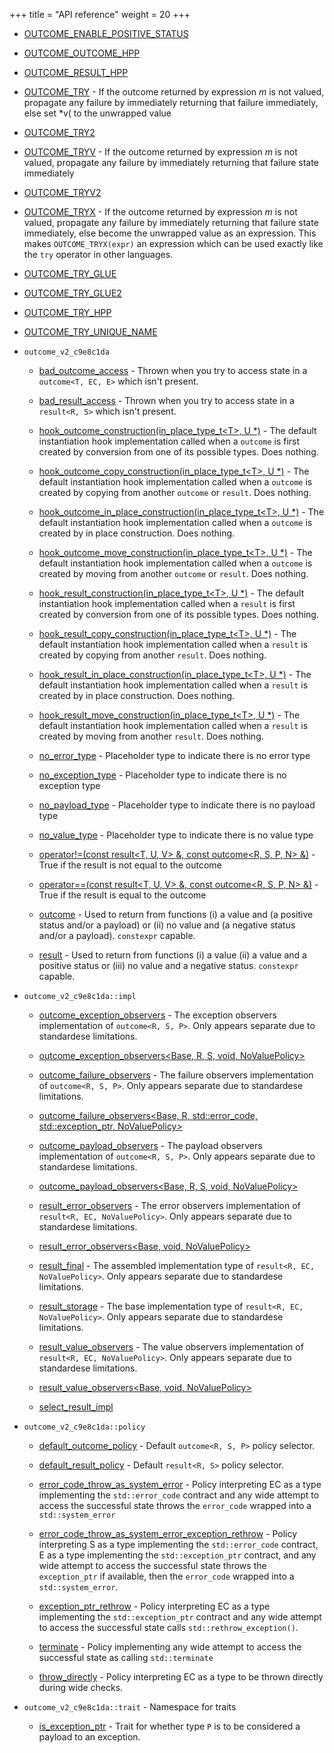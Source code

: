 +++
title = "API reference"
weight = 20
+++
  - [OUTCOME\_ENABLE\_POSITIVE\_STATUS](doc_result.md#result.hpp "OUTCOME_ENABLE_POSITIVE_STATUS")

  - [OUTCOME\_OUTCOME\_HPP](doc_outcome.md#outcome.hpp "OUTCOME_OUTCOME_HPP")

  - [OUTCOME\_RESULT\_HPP](doc_result.md#result.hpp "OUTCOME_RESULT_HPP")

  - [OUTCOME\_TRY](doc_try.md#OUTCOME_TRY "OUTCOME_TRY") - If the outcome returned by expression *m* is not valued, propagate any failure by immediately returning that failure immediately, else set \*v( to the unwrapped value

  - [OUTCOME\_TRY2](doc_try.md#try.hpp "OUTCOME_TRY2")

  - [OUTCOME\_TRYV](doc_try.md#OUTCOME_TRYV "OUTCOME_TRYV") - If the outcome returned by expression *m* is not valued, propagate any failure by immediately returning that failure state immediately

  - [OUTCOME\_TRYV2](doc_try.md#try.hpp "OUTCOME_TRYV2")

  - [OUTCOME\_TRYX](doc_try.md#OUTCOME_TRYX "OUTCOME_TRYX") - If the outcome returned by expression *m* is not valued, propagate any failure by immediately returning that failure state immediately, else become the unwrapped value as an expression. This makes `OUTCOME_TRYX(expr)` an expression which can be used exactly like the `try` operator in other languages.

  - [OUTCOME\_TRY\_GLUE](doc_try.md#try.hpp "OUTCOME_TRY_GLUE")

  - [OUTCOME\_TRY\_GLUE2](doc_try.md#try.hpp "OUTCOME_TRY_GLUE2")

  - [OUTCOME\_TRY\_HPP](doc_try.md#try.hpp "OUTCOME_TRY_HPP")

  - [OUTCOME\_TRY\_UNIQUE\_NAME](doc_try.md#try.hpp "OUTCOME_TRY_UNIQUE_NAME")

  - `outcome_v2_c9e8c1da`
    
      - [bad\_outcome\_access](doc_outcome.md#outcome_v2_c9e8c1da::bad_outcome_access "outcome_v2_c9e8c1da::bad_outcome_access") - Thrown when you try to access state in a `outcome<T, EC, E>` which isn't present.
    
      - [bad\_result\_access](doc_result.md#outcome_v2_c9e8c1da::bad_result_access "outcome_v2_c9e8c1da::bad_result_access") - Thrown when you try to access state in a `result<R, S>` which isn't present.
    
      - [hook\_outcome\_construction(in\_place\_type\_t\<T\>, U \*)](doc_outcome.md#outcome_v2_c9e8c1da::hook_outcome_construction(in_place_type_t-T-,U*) "outcome_v2_c9e8c1da::hook_outcome_construction(in_place_type_t\<T\>, U *)") - The default instantiation hook implementation called when a `outcome` is first created by conversion from one of its possible types. Does nothing.
    
      - [hook\_outcome\_copy\_construction(in\_place\_type\_t\<T\>, U \*)](doc_outcome.md#outcome_v2_c9e8c1da::hook_outcome_copy_construction(in_place_type_t-T-,U*) "outcome_v2_c9e8c1da::hook_outcome_copy_construction(in_place_type_t\<T\>, U *)") - The default instantiation hook implementation called when a `outcome` is created by copying from another `outcome` or `result`. Does nothing.
    
      - [hook\_outcome\_in\_place\_construction(in\_place\_type\_t\<T\>, U \*)](doc_outcome.md#outcome_v2_c9e8c1da::hook_outcome_in_place_construction(in_place_type_t-T-,U*) "outcome_v2_c9e8c1da::hook_outcome_in_place_construction(in_place_type_t\<T\>, U *)") - The default instantiation hook implementation called when a `outcome` is created by in place construction. Does nothing.
    
      - [hook\_outcome\_move\_construction(in\_place\_type\_t\<T\>, U \*)](doc_outcome.md#outcome_v2_c9e8c1da::hook_outcome_move_construction(in_place_type_t-T-,U*) "outcome_v2_c9e8c1da::hook_outcome_move_construction(in_place_type_t\<T\>, U *)") - The default instantiation hook implementation called when a `outcome` is created by moving from another `outcome` or `result`. Does nothing.
    
      - [hook\_result\_construction(in\_place\_type\_t\<T\>, U \*)](doc_result.md#outcome_v2_c9e8c1da::hook_result_construction(in_place_type_t-T-,U*) "outcome_v2_c9e8c1da::hook_result_construction(in_place_type_t\<T\>, U *)") - The default instantiation hook implementation called when a `result` is first created by conversion from one of its possible types. Does nothing.
    
      - [hook\_result\_copy\_construction(in\_place\_type\_t\<T\>, U \*)](doc_result.md#outcome_v2_c9e8c1da::hook_result_copy_construction(in_place_type_t-T-,U*) "outcome_v2_c9e8c1da::hook_result_copy_construction(in_place_type_t\<T\>, U *)") - The default instantiation hook implementation called when a `result` is created by copying from another `result`. Does nothing.
    
      - [hook\_result\_in\_place\_construction(in\_place\_type\_t\<T\>, U \*)](doc_result.md#outcome_v2_c9e8c1da::hook_result_in_place_construction(in_place_type_t-T-,U*) "outcome_v2_c9e8c1da::hook_result_in_place_construction(in_place_type_t\<T\>, U *)") - The default instantiation hook implementation called when a `result` is created by in place construction. Does nothing.
    
      - [hook\_result\_move\_construction(in\_place\_type\_t\<T\>, U \*)](doc_result.md#outcome_v2_c9e8c1da::hook_result_move_construction(in_place_type_t-T-,U*) "outcome_v2_c9e8c1da::hook_result_move_construction(in_place_type_t\<T\>, U *)") - The default instantiation hook implementation called when a `result` is created by moving from another `result`. Does nothing.
    
      - [no\_error\_type](doc_result.md#outcome_v2_c9e8c1da::no_error_type "outcome_v2_c9e8c1da::no_error_type") - Placeholder type to indicate there is no error type
    
      - [no\_exception\_type](doc_outcome.md#outcome_v2_c9e8c1da::no_exception_type "outcome_v2_c9e8c1da::no_exception_type") - Placeholder type to indicate there is no exception type
    
      - [no\_payload\_type](doc_outcome.md#outcome_v2_c9e8c1da::no_payload_type "outcome_v2_c9e8c1da::no_payload_type") - Placeholder type to indicate there is no payload type
    
      - [no\_value\_type](doc_result.md#outcome_v2_c9e8c1da::no_value_type "outcome_v2_c9e8c1da::no_value_type") - Placeholder type to indicate there is no value type
    
      - [operator\!=(const result\<T, U, V\> &, const outcome\<R, S, P, N\> &)](doc_outcome.md#outcome_v2_c9e8c1da::operator!=(constresult-T,U,V-&,constoutcome-R,S,P,N-&) "outcome_v2_c9e8c1da::operator!=(const result\<T, U, V\> &, const outcome\<R, S, P, N\> &)") - True if the result is not equal to the outcome
    
      - [operator==(const result\<T, U, V\> &, const outcome\<R, S, P, N\> &)](doc_outcome.md#outcome_v2_c9e8c1da::operator==(constresult-T,U,V-&,constoutcome-R,S,P,N-&) "outcome_v2_c9e8c1da::operator==(const result\<T, U, V\> &, const outcome\<R, S, P, N\> &)") - True if the result is equal to the outcome
    
      - [outcome](doc_outcome.md#outcome_v2_c9e8c1da::outcome-R,S,P,NoValuePolicy- "outcome_v2_c9e8c1da::outcome\<R, S, P, NoValuePolicy\>") - Used to return from functions (i) a value and (a positive status and/or a payload) or (ii) no value and (a negative status and/or a payload). `constexpr` capable.
    
      - [result](doc_result.md#outcome_v2_c9e8c1da::result-R,S,NoValuePolicy- "outcome_v2_c9e8c1da::result\<R, S, NoValuePolicy\>") - Used to return from functions (i) a value (ii) a value and a positive status or (iii) no value and a negative status. `constexpr` capable.

  - `outcome_v2_c9e8c1da::impl`
    
      - [outcome\_exception\_observers](doc_outcome.md#outcome_v2_c9e8c1da::impl::outcome_exception_observers-Base,R,S,P,NoValuePolicy- "outcome_v2_c9e8c1da::impl::outcome_exception_observers\<Base, R, S, P, NoValuePolicy\>") - The exception observers implementation of `outcome<R, S, P>`. Only appears separate due to standardese limitations.
    
      - [outcome\_exception\_observers\<Base, R, S, void, NoValuePolicy\>](doc_outcome.md#outcome.hpp "outcome_v2_c9e8c1da::impl::outcome_exception_observers\<Base, R, S, void, NoValuePolicy\>")
    
      - [outcome\_failure\_observers](doc_outcome.md#outcome_v2_c9e8c1da::impl::outcome_failure_observers-Base,R,S,P,NoValuePolicy- "outcome_v2_c9e8c1da::impl::outcome_failure_observers\<Base, R, S, P, NoValuePolicy\>") - The failure observers implementation of `outcome<R, S, P>`. Only appears separate due to standardese limitations.
    
      - [outcome\_failure\_observers\<Base, R, std::error\_code, std::exception\_ptr, NoValuePolicy\>](doc_outcome.md#outcome.hpp "outcome_v2_c9e8c1da::impl::outcome_failure_observers\<Base, R, std::error_code, std::exception_ptr, NoValuePolicy\>")
    
      - [outcome\_payload\_observers](doc_outcome.md#outcome_v2_c9e8c1da::impl::outcome_payload_observers-Base,R,S,P,NoValuePolicy- "outcome_v2_c9e8c1da::impl::outcome_payload_observers\<Base, R, S, P, NoValuePolicy\>") - The payload observers implementation of `outcome<R, S, P>`. Only appears separate due to standardese limitations.
    
      - [outcome\_payload\_observers\<Base, R, S, void, NoValuePolicy\>](doc_outcome.md#outcome.hpp "outcome_v2_c9e8c1da::impl::outcome_payload_observers\<Base, R, S, void, NoValuePolicy\>")
    
      - [result\_error\_observers](doc_result.md#outcome_v2_c9e8c1da::impl::result_error_observers-Base,EC,NoValuePolicy- "outcome_v2_c9e8c1da::impl::result_error_observers\<Base, EC, NoValuePolicy\>") - The error observers implementation of `result<R, EC, NoValuePolicy>`. Only appears separate due to standardese limitations.
    
      - [result\_error\_observers\<Base, void, NoValuePolicy\>](doc_result.md#result.hpp "outcome_v2_c9e8c1da::impl::result_error_observers\<Base, void, NoValuePolicy\>")
    
      - [result\_final](doc_result.md#outcome_v2_c9e8c1da::impl::result_final-R,S,NoValuePolicy- "outcome_v2_c9e8c1da::impl::result_final\<R, S, NoValuePolicy\>") - The assembled implementation type of `result<R, EC, NoValuePolicy>`. Only appears separate due to standardese limitations.
    
      - [result\_storage](doc_result.md#outcome_v2_c9e8c1da::impl::result_storage-R,EC,NoValuePolicy- "outcome_v2_c9e8c1da::impl::result_storage\<R, EC, NoValuePolicy\>") - The base implementation type of `result<R, EC, NoValuePolicy>`. Only appears separate due to standardese limitations.
    
      - [result\_value\_observers](doc_result.md#outcome_v2_c9e8c1da::impl::result_value_observers-Base,R,NoValuePolicy- "outcome_v2_c9e8c1da::impl::result_value_observers\<Base, R, NoValuePolicy\>") - The value observers implementation of `result<R, EC, NoValuePolicy>`. Only appears separate due to standardese limitations.
    
      - [result\_value\_observers\<Base, void, NoValuePolicy\>](doc_result.md#result.hpp "outcome_v2_c9e8c1da::impl::result_value_observers\<Base, void, NoValuePolicy\>")
    
      - [select\_result\_impl](doc_result.md#result.hpp "outcome_v2_c9e8c1da::impl::select_result_impl\<R, EC, NoValuePolicy\>")

  - `outcome_v2_c9e8c1da::policy`
    
      - [default\_outcome\_policy](doc_outcome.md#outcome_v2_c9e8c1da::policy::default_outcome_policy-R,S,P- "outcome_v2_c9e8c1da::policy::default_outcome_policy\<R, S, P\>") - Default `outcome<R, S, P>` policy selector.
    
      - [default\_result\_policy](doc_result.md#outcome_v2_c9e8c1da::policy::default_result_policy-EC- "outcome_v2_c9e8c1da::policy::default_result_policy\<EC\>") - Default `result<R, S>` policy selector.
    
      - [error\_code\_throw\_as\_system\_error](doc_result.md#outcome_v2_c9e8c1da::policy::error_code_throw_as_system_error-EC- "outcome_v2_c9e8c1da::policy::error_code_throw_as_system_error\<EC\>") - Policy interpreting EC as a type implementing the `std::error_code` contract and any wide attempt to access the successful state throws the `error_code` wrapped into a `std::system_error`
    
      - [error\_code\_throw\_as\_system\_error\_exception\_rethrow](doc_outcome.md#outcome_v2_c9e8c1da::policy::error_code_throw_as_system_error_exception_rethrow-R,S,P- "outcome_v2_c9e8c1da::policy::error_code_throw_as_system_error_exception_rethrow\<R, S, P\>") - Policy interpreting S as a type implementing the `std::error_code` contract, E as a type implementing the `std::exception_ptr` contract, and any wide attempt to access the successful state throws the `exception_ptr` if available, then the `error_code` wrapped into a `std::system_error`.
    
      - [exception\_ptr\_rethrow](doc_result.md#outcome_v2_c9e8c1da::policy::exception_ptr_rethrow-EC- "outcome_v2_c9e8c1da::policy::exception_ptr_rethrow\<EC\>") - Policy interpreting EC as a type implementing the `std::exception_ptr` contract and any wide attempt to access the successful state calls `std::rethrow_exception()`.
    
      - [terminate](doc_result.md#outcome_v2_c9e8c1da::policy::terminate "outcome_v2_c9e8c1da::policy::terminate") - Policy implementing any wide attempt to access the successful state as calling `std::terminate`
    
      - [throw\_directly](doc_result.md#outcome_v2_c9e8c1da::policy::throw_directly-EC- "outcome_v2_c9e8c1da::policy::throw_directly\<EC\>") - Policy interpreting EC as a type to be thrown directly during wide checks.

  - `outcome_v2_c9e8c1da::trait` - Namespace for traits
    
      - [is\_exception\_ptr](doc_outcome.md#outcome_v2_c9e8c1da::trait::is_exception_ptr-P- "outcome_v2_c9e8c1da::trait::is_exception_ptr\<P\>") - Trait for whether type `P` is to be considered a payload to an exception.
